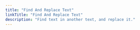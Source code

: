 ```yaml
---
title: "Find And Replace Text"
linkTitle: "Find And Replace Text"
description: "Find text in another text, and replace it."
---
```

